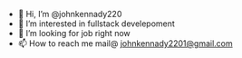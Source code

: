 - 👋 Hi, I’m @johnkennady220
- 👀 I’m interested in fullstack develepoment
- 💞️ I’m looking for job right now 
- 📫 How to reach me mail@ johnkennady2201@gmail.com

<!---
johnkennady220/johnkennady220 is a ✨ special ✨ repository because its `README.md` (this file) appears on your GitHub profile.
You can click the Preview link to take a look at your changes.
--->
